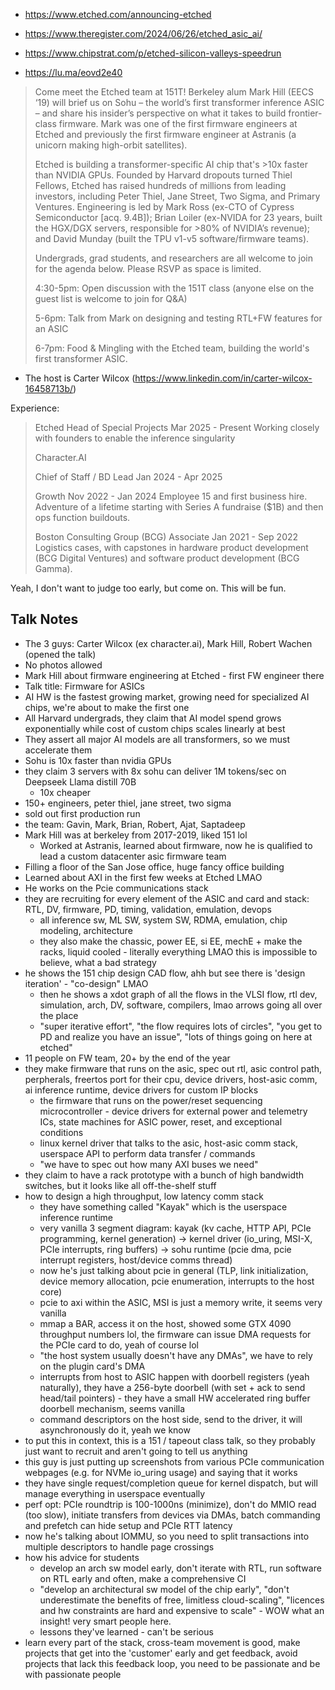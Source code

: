 - https://www.etched.com/announcing-etched
- https://www.theregister.com/2024/06/26/etched_asic_ai/
- https://www.chipstrat.com/p/etched-silicon-valleys-speedrun

- https://lu.ma/eovd2e40

> Come meet the Etched team at 151T! Berkeley alum Mark Hill (EECS ‘19) will brief us on Sohu – the world’s first transformer inference ASIC – and share his insider’s perspective on what it takes to build frontier-class firmware. Mark was one of the first firmware engineers at Etched and previously the first firmware engineer at Astranis (a unicorn making high-orbit satellites).
>
> Etched is building a transformer-specific AI chip that's >10x faster than NVIDIA GPUs. Founded by Harvard dropouts turned Thiel Fellows, Etched has raised hundreds of millions from leading investors, including Peter Thiel, Jane Street, Two Sigma, and Primary Ventures. Engineering is led by Mark Ross (ex-CTO of Cypress Semiconductor [acq. 9.4B]);  Brian Loiler (ex-NVIDA for 23 years, built the HGX/DGX servers, responsible for >80% of NVIDIA’s revenue); and David Munday (built the TPU v1-v5 software/firmware teams).
>
> Undergrads, grad students, and researchers are all welcome to join for the agenda below. Please RSVP as space is limited.
>
> 4:30-5pm: Open discussion with the 151T class (anyone else on the guest list is welcome to join for Q&A)
>
> 5-6pm: Talk from Mark on designing and testing RTL+FW features for an ASIC
>
> 6-7pm: Food & Mingling with the Etched team, building the world's first transformer ASIC.

- The host is Carter Wilcox (https://www.linkedin.com/in/carter-wilcox-16458713b/)

Experience:

> Etched
> Head of Special Projects
> Mar 2025 - Present
> Working closely with founders to enable the inference singularity
>
> Character.AI
>
> Chief of Staff / BD Lead
> Jan 2024 - Apr 2025
>
> Growth
> Nov 2022 - Jan 2024
> Employee 15 and first business hire. Adventure of a lifetime starting with Series A fundraise ($1B) and then ops function buildouts.
>
> Boston Consulting Group (BCG)
> Associate
> Jan 2021 - Sep 2022
> Logistics cases, with capstones in hardware product development (BCG Digital Ventures) and software product development (BCG Gamma).

Yeah, I don't want to judge too early, but come on. This will be fun.

## Talk Notes

- The 3 guys: Carter Wilcox (ex character.ai), Mark Hill, Robert Wachen (opened the talk)
- No photos allowed
- Mark Hill about firmware engineering at Etched - first FW engineer there
- Talk title: Firmware for ASICs
- AI HW is the fastest growing market, growing need for specialized AI chips, we're about to make the first one
- All Harvard undergrads, they claim that AI model spend grows exponentially while cost of custom chips scales linearly at best
- They assert all major AI models are all transformers, so we must accelerate them
- Sohu is 10x faster than nvidia GPUs
- they claim 3 servers with 8x sohu can deliver 1M tokens/sec on Deepseek Llama distill 70B
  - 10x cheaper
- 150+ engineers, peter thiel, jane street, two sigma
- sold out first production run
- the team: Gavin, Mark, Brian, Robert, Ajat, Saptadeep
- Mark Hill was at berkeley from 2017-2019, liked 151 lol
  - Worked at Astranis, learned about firmware, now he is qualified to lead a custom datacenter asic firmware team
- Filling a floor of the San Jose office, huge fancy office building
- Learned about AXI in the first few weeks at Etched LMAO
- He works on the Pcie communications stack
- they are recruiting for every element of the ASIC and card and stack: RTL, DV, firmware, PD, timing, validation, emulation, devops
  - all inference sw, ML SW, system SW, RDMA, emulation, chip modeling, architecture
  - they also make the chassic, power EE, si EE, mechE + make the racks, liquid cooled - literally everything LMAO this is impossible to believe, what a bad strategy
- he shows the 151 chip design CAD flow, ahh but see there is 'design iteration' - "co-design" LMAO
  - then he shows a xdot graph of all the flows in the VLSI flow, rtl dev, simulation, arch, DV, software, compilers, lmao arrows going all over the place
  - "super iterative effort", "the flow requires lots of circles", "you get to PD and realize you have an issue", "lots of things going on here at etched"
- 11 people on FW team, 20+ by the end of the year
- they make firmware that runs on the asic, spec out rtl, asic control path, perpherals, freertos port for their cpu, device drivers, host-asic comm, ai inference runtime, device drivers for custom IP blocks
  - the firmware that runs on the power/reset sequencing microcontroller - device drivers for external power and telemetry ICs, state machines for ASIC power, reset, and exceptional conditions
  - linux kernel driver that talks to the asic, host-asic comm stack, userspace API to perform data transfer / commands
  - "we have to spec out how many AXI buses we need"
- they claim to have a rack prototype with a bunch of high bandwidth switches, but it looks like all off-the-shelf stuff
- how to design a high throughput, low latency comm stack
  - they have something called "Kayak" which is the userspace inference runtime
  - very vanilla 3 segment diagram: kayak (kv cache, HTTP API, PCIe programming, kernel generation) -> kernel driver (io_uring, MSI-X, PCIe interrupts, ring buffers) -> sohu runtime (pcie dma, pcie interrupt registers, host/device comms thread)
  - now he's just talking about pcie in general (TLP, link initialization, device memory allocation, pcie enumeration, interrupts to the host core)
  - pcie to axi within the ASIC, MSI is just a memory write, it seems very vanilla
  - mmap a BAR, access it on the host, showed some GTX 4090 throughput numbers lol, the firmware can issue DMA requests for the PCIe card to do, yeah of course lol
  - "the host system usually doesn't have any DMAs", we have to rely on the plugin card's DMA
  - interrupts from host to ASIC happen with doorbell registers (yeah naturally), they have a 256-byte doorbell (with set + ack to send head/tail pointers) - they have a small HW accelerated ring buffer doorbell mechanism, seems vanilla
  - command descriptors on the host side, send to the driver, it will asynchronously do it, yeah we know
- to put this in context, this is a 151 / tapeout class talk, so they probably just want to recruit and aren't going to tell us anything
- this guy is just putting up screenshots from various PCIe communication webpages (e.g. for NVMe io_uring usage) and saying that it works
- they have single request/completion queue for kernel dispatch, but will manage everything in userspace eventually
- perf opt: PCIe roundtrip is 100-1000ns (minimize), don't do MMIO read (too slow), initiate transfers from devices via DMAs, batch commanding and prefetch can hide setup and PCIe RTT latency
- now he's talking about IOMMU, so you need to split transactions into multiple descriptors to handle page crossings
- how his advice for students
  - develop an arch sw model early, don't iterate with RTL, run software on RTL early and often, make a comprehensive CI
  - "develop an architectural sw model of the chip early", "don't underestimate the benefits of free, limitless cloud-scaling", "licences and hw constraints are hard and expensive to scale" - WOW what an insight! very smart people here.
  - lessons they've learned - can't be serious
- learn every part of the stack, cross-team movement is good, make projects that get into the 'customer' early and get feedback, avoid projects that lack this feedback loop, you need to be passionate and be with passionate people
